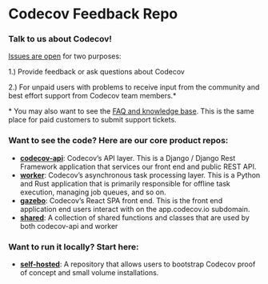# Codecov Feedback Repo

### Talk to us about Codecov! 

[Issues are open](https://github.com/codecov/feedback/issues) for two purposes: 

1.) Provide feedback or ask questions about Codecov

2.) For unpaid users with problems to receive input from the community and best effort support from Codecov team members.\*

\* You may also want to see the [FAQ and knowledge base](https://codecovpro.zendesk.com/hc/en-us). This is the same place for paid customers to submit support tickets.

### Want to see the code? Here are our core product repos:

- [**codecov-api**](https://github.com/codecov/codecov-api): Codecov’s API layer. This is a Django / Django Rest Framework application that services our front end and public REST API.
- [**worker**](https://github.com/codecov/worker): Codecov’s asynchronous task processing layer. This is a Python and Rust application that is primarily responsible for offline task execution, managing job queues, and so on.
- [**gazebo**](https://github.com/codecov/gazebo): Codecov’s React SPA front end. This is the front end application end users interact with on the app.codecov.io subdomain.
- [**shared**](https://github.com/codecov/shared): A collection of shared functions and classes that are used by both codecov-api and worker

### Want to run it locally? Start here:

- [**self-hosted**](https://github.com/codecov/self-hosted): A repository that allows users to bootstrap Codecov proof of concept and small volume installations.

